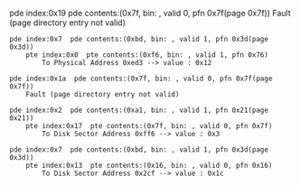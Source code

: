   pde index:0x19  pde contents:(0x7f, bin: , valid 0, pfn 0x7f(page 0x7f))
		Fault (page directory entry not valid)
	
	pde index:0x7  pde contents:(0xbd, bin: , valid 1, pfn 0x3d(page 0x3d))
		pte index:0x0  pte contents:(0xf6, bin: , valid 1, pfn 0x76)
	 		To Physical Address 0xed3 --> value : 0x12
	
	pde index:0x1a  pde contents:(0x7f, bin: , valid 0, pfn 0x7f(page 0x7f))
		Fault (page directory entry not valid)
	
	pde index:0x2  pde contents:(0xa1, bin: , valid 1, pfn 0x21(page 0x21))
		pte index:0x17  pte contents:(0x7f, bin: , valid 0, pfn 0x7f)
			To Disk Sector Address 0xff6 --> value : 0x3

	pde index:0x7  pde contents:(0xbd, bin: , valid 1, pfn 0x3d(page 0x3d))
		pte index:0x13  pte contents:(0x16, bin: , valid 0, pfn 0x16)
			To Disk Sector Address 0x2cf --> value : 0x1c
